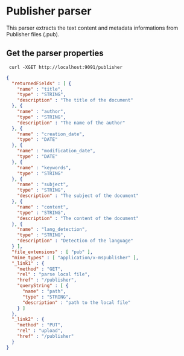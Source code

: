 Publisher parser
================

This parser extracts the text content and metadata informations from Publisher files (.pub).


Get the parser properties
-------------------------

     curl -XGET http://localhost:9091/publisher

```json
{
  "returnedFields" : [ {
    "name" : "title",
    "type" : "STRING",
    "description" : "The title of the document"
  }, {
    "name" : "author",
    "type" : "STRING",
    "description" : "The name of the author"
  }, {
    "name" : "creation_date",
    "type" : "DATE"
  }, {
    "name" : "modification_date",
    "type" : "DATE"
  }, {
    "name" : "keywords",
    "type" : "STRING"
  }, {
    "name" : "subject",
    "type" : "STRING",
    "description" : "The subject of the document"
  }, {
    "name" : "content",
    "type" : "STRING",
    "description" : "The content of the document"
  }, {
    "name" : "lang_detection",
    "type" : "STRING",
    "description" : "Detection of the language"
  } ],
  "file_extensions" : [ "pub" ],
  "mime_types" : [ "application/x-mspublisher" ],
  "_link1" : {
    "method" : "GET",
    "rel" : "parse local file",
    "href" : "/publisher",
    "queryString" : [ {
      "name" : "path",
      "type" : "STRING",
      "description" : "path to the local file"
    } ]
  },
  "_link2" : {
    "method" : "PUT",
    "rel" : "upload",
    "href" : "/publisher"
  }
}
```